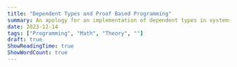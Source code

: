 ```yaml
---
title: "Dependent Types and Proof Based Programming"
summary: An apology for an implementation of dependent types in systems programming languages.
date: 2023-12-14
tags: ["Programming", "Math", "Theory", ""]
draft: true
ShowReadingTime: true
ShowWordCount: true
---
```

